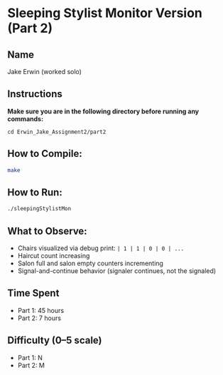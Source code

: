 # Sleeping Stylist Monitor Version (Part 2)

## Name
Jake Erwin (worked solo)

## Instructions

**Make sure you are in the following directory before running any commands:**
```
cd Erwin_Jake_Assignment2/part2
```

## How to Compile:
```bash
make
```

## How to Run:
```bash
./sleepingStylistMon
```

## What to Observe:
- Chairs visualized via debug print: `| 1 | 1 | 0 | 0 | ...`
- Haircut count increasing
- Salon full and salon empty counters incrementing
- Signal-and-continue behavior (signaler continues, not the signaled)

## Time Spent
- Part 1: 45 hours
- Part 2: 7 hours

## Difficulty (0–5 scale)
- Part 1: N
- Part 2: M
